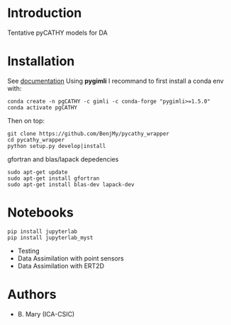 # Introduction
Tentative pyCATHY models for DA

# Installation
See [documentation](https://benjmy.github.io/pycathy_wrapper/content/installing.html)
Using **pygimli** I recommand to first install a conda env with: 
```
conda create -n pgCATHY -c gimli -c conda-forge "pygimli>=1.5.0"
conda activate pgCATHY
```
Then on top:
```
git clone https://github.com/BenjMy/pycathy_wrapper
cd pycathy_wrapper
python setup.py develop|install
```

gfortran and blas/lapack depedencies
```
sudo apt-get update
sudo apt-get install gfortran
sudo apt-get install blas-dev lapack-dev
```


# Notebooks

```
pip install jupyterlab
pip install jupyterlab_myst
```

- Testing
- Data Assimilation with point sensors
- Data Assimilation with ERT2D


# Authors
- B. Mary (ICA-CSIC)
